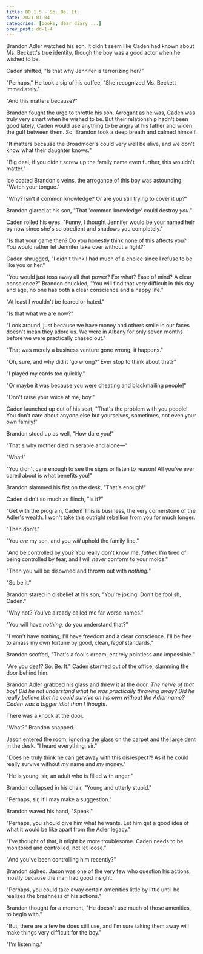 ```yaml
---
title: DD.1.5 ~ So. Be. It.
date: 2021-01-04
categories: [books, dear diary ...]
prev_post: dd-1-4
---
```

Brandon Adler watched his son. It didn't seem like Caden had known about Ms. Beckett's true identity, though the boy was a good actor when he wished to be.

Caden shifted, "Is that why Jennifer is terrorizing her?"

"Perhaps," He took a sip of his coffee, "She recognized Ms. Beckett immediately."

"And this matters because?"

Brandon fought the urge to throttle his son. Arrogant as he was, Caden was truly very smart when he wished to be. But their relationship hadn't been good lately, Caden would use anything to be angry at his father and widen the gulf between them. So, Brandon took a deep breath and calmed himself.

"It matters because the Broadmoor's could very well be alive, and we don't know what their daughter knows."

"Big deal, if you didn't screw up the family name even further, this wouldn't matter."

Ice coated Brandon's veins, the arrogance of this boy was astounding. "Watch your tongue."

"Why? Isn't it common knowledge? Or are you still trying to cover it up?"

Brandon glared at his son, "That 'common knowledge' could destroy _you_."

Caden rolled his eyes, "Funny, I thought Jennifer would be your named heir by now since she's so obedient and shadows you completely."

"Is that your game then? Do you honestly think none of this affects you? You would rather let Jennifer take over without a fight?"

Caden shrugged, "I didn't think I had much of a choice since I refuse to be like you or her."

"You would just toss away all that power? For what? Ease of mind? A clear conscience?" Brandon chuckled, "You will find that very difficult in this day and age, no one has both a clear conscience and a happy life."

"At least I wouldn't be feared or hated."

"Is that what we are now?"

"Look around, just because we have money and others smile in our faces doesn't mean they adore us. We were in Albany for only seven months before we were practically chased out."

"That was merely a business venture gone wrong, it happens."

"Oh, sure, and why did it 'go wrong?' Ever stop to think about that?"

"I played my cards too quickly."

"Or maybe it was because you were cheating and blackmailing people!"

"Don't raise your voice at me, boy."

Caden launched up out of his seat, "That's the problem with you people! You don't care about anyone else but yourselves, sometimes, not even your own family!"

Brandon stood up as well, "How dare you!"

"That's why mother died miserable and alone―"

"What!"

"You didn't care enough to see the signs or listen to reason! All you've ever cared about is what benefits you!"

Brandon slammed his fist on the desk, "That's enough!"

Caden didn't so much as flinch, "Is it?"

"Get with the program, Caden! This is business, the very cornerstone of the Adler's wealth. I won't take this outright rebellion from you for much longer.

"Then don't."

"You _are_ my son, and you _will_ uphold the family line."

"And be controlled by you? You really don't know me, _father._ I'm tired of being controlled by fear, and I will _never_ conform to your molds."

"Then you will be disowned and thrown out with _nothing._"

"So be it."

Brandon stared in disbelief at his son, "You're joking! Don't be foolish, Caden."

"Why not? You've already called me far worse names."

"You will have _nothing,_ do you understand that?"

"I won't have _nothing,_ I'll have freedom and a clear conscience. I'll be free to amass my own fortune by good, clean, _legal_ standards."

Brandon scoffed, "That's a fool's dream, entirely pointless and impossible."

"Are you deaf? So. Be. It." Caden stormed out of the office, slamming the door behind him.

Brandon Adler grabbed his glass and threw it at the door. _The nerve of that boy! Did he not understand what he was practically throwing away? Did he really believe that he could survive on his own without the Adler name? Caden was a bigger idiot than I thought._

There was a knock at the door.

"What?" Brandon snapped.

Jason entered the room, ignoring the glass on the carpet and the large dent in the desk. "I heard
everything, sir."

"Does he truly think he can get away with this disrespect?! As if he could really survive without _my_ name and _my_ money."

"He is young, sir, an adult who is filled with anger."

Brandon collapsed in his chair, "Young and utterly stupid."

"Perhaps, sir, if I may make a suggestion."

Brandon waved his hand, "Speak."

"Perhaps, you should give him what he wants. Let him get a good idea of what it would be like apart from the Adler legacy."

"I've thought of that, it might be more troublesome. Caden needs to be monitored and controlled, not let loose."

"And you've been controlling him recently?"

Brandon sighed. Jason was one of the very few who question his actions, mostly because the man had good insight.

"Perhaps, you could take away certain amenities little by little until he realizes the brashness of his actions."

Brandon thought for a moment, "He doesn't use much of those amenities, to begin with."

"But, there are a few he does still use, and I'm sure taking them away will make things very difficult for the boy."

"I'm listening."
